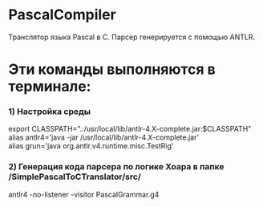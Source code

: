 PascalCompiler
==============
Транслятор языка Pascal в С. Парсер генерируется с помощью ANTLR.

# Эти команды выполняются в терминале: <br>
### 1) Настройка среды <br>
export CLASSPATH=".:/usr/local/lib/antlr-4.X-complete.jar:$CLASSPATH" <br>
alias antlr4='java -jar /usr/local/lib/antlr-4.X-complete.jar' <br>
alias grun='java org.antlr.v4.runtime.misc.TestRig' <br>
### 2) Генерация кода парсера по логике Хоара в папке /SimplePascalToCTranslator/src/<br>
antlr4 -no-listener -visitor PascalGrammar.g4<br>

